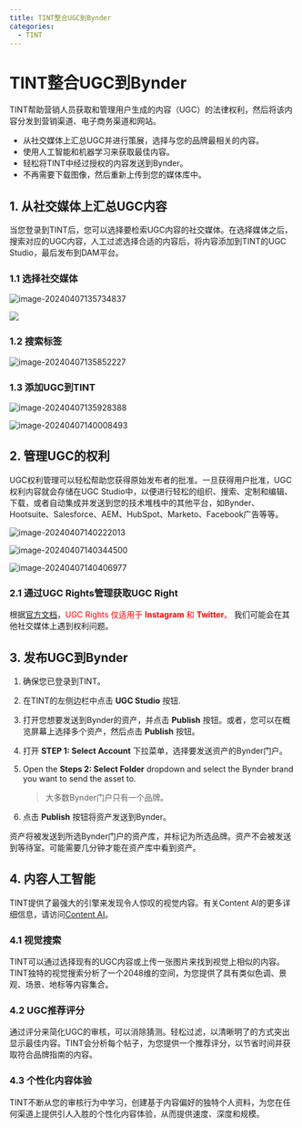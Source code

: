 ```yaml
---
title: TINT整合UGC到Bynder
categories:
  - TINT
---
```




# TINT整合UGC到Bynder

TINT帮助营销人员获取和管理用户生成的内容（UGC）的法律权利，然后将该内容分发到营销渠道、电子商务渠道和网站。

- 从社交媒体上汇总UGC并进行策展，选择与您的品牌最相关的内容。
- 使用人工智能和机器学习来获取最佳内容。
- 轻松将TINT中经过授权的内容发送到Bynder。
- 不再需要下载图像，然后重新上传到您的媒体库中。

## 1. 从社交媒体上汇总UGC内容

当您登录到TINT后，您可以选择要检索UGC内容的社交媒体。在选择媒体之后，搜索对应的UGC内容，人工过滤选择合适的内容后，将内容添加到TINT的UGC Studio，最后发布到DAM平台。

### 1.1 选择社交媒体

![image-20240407135734837](assets/tint/tint-1.png)

![](assets/tint/tint-2.png)

### 1.2 搜索标签

![image-20240407135852227](assets/tint/tint-3.png) 

### 1.3 添加UGC到TINT

![image-20240407135928388](assets/tint/tint-4.png)

![image-20240407140008493](assets/tint/tint-5.png)

## 2. 管理UGC的权利

UGC权利管理可以轻松帮助您获得原始发布者的批准。一旦获得用户批准，UGC权利内容就会存储在UGC Studio中，以便进行轻松的组织、搜索、定制和编辑、下载，或者自动集成并发送到您的技术堆栈中的其他平台，如Bynder、Hootsuite、Salesforce、AEM、HubSpot、Marketo、Facebook广告等等。	

![image-20240407140222013](assets/tint/tint-6.png)

![image-20240407140344500](assets/tint/tint-7.png)

![image-20240407140406977](assets/tint/tint-8.png)

### 2.1 通过UGC Rights管理获取UGC Right

根据[官方文档](https://support.tintup.com/hc/en-us/articles/230883267-How-to-obtain-rights-to-your-content-through-UGC-Rights#h_01HNAAS6F8WEPW69JSCV1HP0ZB)，<font color='red'>UGC Rights 仅适用于 **Instagram** 和 **Twitter**。</font> 我们可能会在其他社交媒体上遇到权利问题。

## 3. 发布UGC到Bynder

1. 确保您已登录到TINT。

2. 在TINT的左侧边栏中点击 **UGC Studio** 按钮.

3. 打开您想要发送到Bynder的资产，并点击 **Publish** 按钮。或者，您可以在概览屏幕上选择多个资产，然后点击 **Publish** 按钮。

4. 打开 **STEP 1: Select Account** 下拉菜单，选择要发送资产的Bynder门户。

5. Open the **Steps 2: Select Folder** dropdown and select the Bynder brand you want to send the asset to.

   > 大多数Bynder门户只有一个品牌。

6. 点击 **Publish** 按钮将资产发送到Bynder。


资产将被发送到所选Bynder门户的资产库，并标记为所选品牌。资产不会被发送到等待室。可能需要几分钟才能在资产库中看到资产。



## 4. 内容人工智能

TINT提供了最强大的引擎来发现令人惊叹的视觉内容。有关Content AI的更多详细信息，请访问[Content AI](https://www.tintup.com/solutions/content-ai-machine-learning/)。

### 4.1 视觉搜索

TINT可以通过选择现有的UGC内容或上传一张图片来找到视觉上相似的内容。TINT独特的视觉搜索分析了一个2048维的空间，为您提供了具有类似色调、景观、场景、地标等内容集合。

### 4.2 UGC推荐评分

通过评分来简化UGC的审核，可以消除猜测。轻松过滤，以清晰明了的方式突出显示最佳内容。TINT会分析每个帖子，为您提供一个推荐评分，以节省时间并获取符合品牌指南的内容。

### 4.3 个性化内容体验

TINT不断从您的审核行为中学习，创建基于内容偏好的独特个人资料，为您在任何渠道上提供引人入胜的个性化内容体验，从而提供速度、深度和规模。
